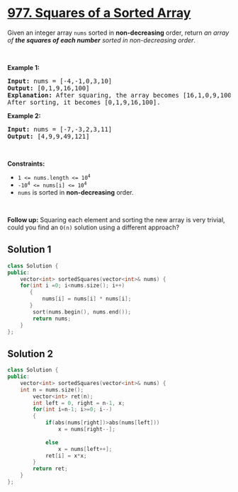 # [977. Squares of a Sorted Array](https://leetcode.com/problems/squares-of-a-sorted-array/)

<div><p>Given an integer array <code>nums</code> sorted in <strong>non-decreasing</strong> order, return <em>an array of <strong>the squares of each number</strong> sorted in non-decreasing order</em>.</p>

<p>&nbsp;</p>
<p><strong>Example 1:</strong></p>

<pre><strong>Input:</strong> nums = [-4,-1,0,3,10]
<strong>Output:</strong> [0,1,9,16,100]
<strong>Explanation:</strong> After squaring, the array becomes [16,1,0,9,100].
After sorting, it becomes [0,1,9,16,100].
</pre>

<p><strong>Example 2:</strong></p>

<pre><strong>Input:</strong> nums = [-7,-3,2,3,11]
<strong>Output:</strong> [4,9,9,49,121]
</pre>

<p>&nbsp;</p>
<p><strong>Constraints:</strong></p>

<ul>
	<li><code><span>1 &lt;= nums.length &lt;= </span>10<sup>4</sup></code></li>
	<li><code>-10<sup>4</sup> &lt;= nums[i] &lt;= 10<sup>4</sup></code></li>
	<li><code>nums</code> is sorted in <strong>non-decreasing</strong> order.</li>
</ul>

<p>&nbsp;</p>
<strong>Follow up:</strong> Squaring each element and sorting the new array is very trivial, could you find an <code>O(n)</code> solution using a different approach?</div>

## Solution 1
```cpp
class Solution {
public:
    vector<int> sortedSquares(vector<int>& nums) {
    for(int i =0; i<nums.size(); i++)
       {
           nums[i] = nums[i] * nums[i];
       }
        sort(nums.begin(), nums.end());
        return nums;
    }
};
```
## Solution 2
```cpp
class Solution {
public:
    vector<int> sortedSquares(vector<int>& nums) {
    int n = nums.size();
        vector<int> ret(n);
        int left = 0, right = n-1, x;
        for(int i=n-1; i>=0; i--)
        {
            if(abs(nums[right])>abs(nums[left]))
                x = nums[right--];
                
            else 
                x = nums[left++];
            ret[i] = x*x;
        }
        return ret;
    }
};
```